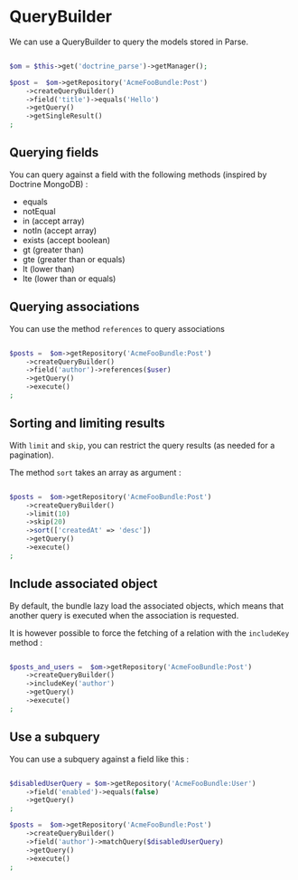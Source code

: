 # QueryBuilder

We can use a QueryBuilder to query the models stored in Parse.

``` php

$om = $this->get('doctrine_parse')->getManager();

$post =  $om->getRepository('AcmeFooBundle:Post')
    ->createQueryBuilder()
    ->field('title')->equals('Hello')
    ->getQuery()
    ->getSingleResult()
;
```

## Querying fields

You can query against a field with the following methods (inspired by Doctrine MongoDB) : 

- equals
- notEqual
- in (accept array)
- notIn (accept array)
- exists (accept boolean)
- gt (greater than)
- gte (greater than or equals)
- lt (lower than)
- lte (lower than or equals)

## Querying associations

You can use the method `references` to query associations

``` php

$posts =  $om->getRepository('AcmeFooBundle:Post')
    ->createQueryBuilder()
    ->field('author')->references($user)
    ->getQuery()
    ->execute()
;
```

## Sorting and limiting results

With `limit` and `skip`, you can restrict the query results (as needed for a pagination).

The method `sort` takes an array as argument : 

``` php

$posts =  $om->getRepository('AcmeFooBundle:Post')
    ->createQueryBuilder()
    ->limit(10)
    ->skip(20)
    ->sort(['createdAt' => 'desc'])
    ->getQuery()
    ->execute()
;
```


## Include associated object

By default, the bundle lazy load the associated objects, which means that another query is executed when the association is requested.

It is however possible to force the fetching of a relation with the `includeKey` method : 

``` php

$posts_and_users =  $om->getRepository('AcmeFooBundle:Post')
    ->createQueryBuilder()
    ->includeKey('author')
    ->getQuery()
    ->execute()
;
```


## Use a subquery

You can use a subquery against a field like this : 

``` php

$disabledUserQuery = $om->getRepository('AcmeFooBundle:User')
    ->field('enabled')->equals(false)
    ->getQuery()
;

$posts =  $om->getRepository('AcmeFooBundle:Post')
    ->createQueryBuilder()
    ->field('author')->matchQuery($disabledUserQuery)
    ->getQuery()
    ->execute()
;
```